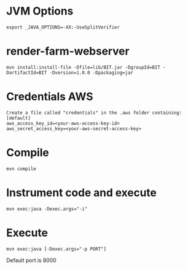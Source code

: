 # JVM Options
```export _JAVA_OPTIONS=-XX:-UseSplitVerifier```

# render-farm-webserver
```mvn install:install-file -Dfile=lib/BIT.jar -DgroupId=BIT -DartifactId=BIT -Dversion=1.0.0 -Dpackaging=jar```

# Credentials AWS
```
Create a file called "credentials" in the .aws folder containing:
[default]
aws_access_key_id=<your-aws-access-key-id>
aws_secret_access_key=<your-aws-secret-access-key>
```

# Compile
```
mvn compile
```

# Instrument code and execute
```
mvn exec:java -Dexec.args="-i"
```

# Execute
```
mvn exec:java [-Dexec.args="-p PORT"]
```

Default port is 8000


